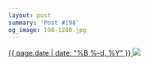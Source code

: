 ```yaml
---
layout: post
summary: 'Post #198'
og_image: 198-1280.jpg
---
```


<p>
 <time>
  <a href="/198">
   {{ page.date | date: "%B %-d, %Y" }}
  </a>
 </time>
 <a href="/198">
  <img data-taken="11/15/2013" sizes="(min-width: 700px) 50vw, calc(100vw - 2rem)" src="{{ site.assets_url }}/198-640.jpg" srcset="{{ site.assets_url }}/198-1280.jpg 1280w, {{ site.assets_url }}/198-960.jpg 960w, {{ site.assets_url }}/198-640.jpg 640w, {{ site.assets_url }}/198-320.jpg 320w"/>
 </a>
</p>
